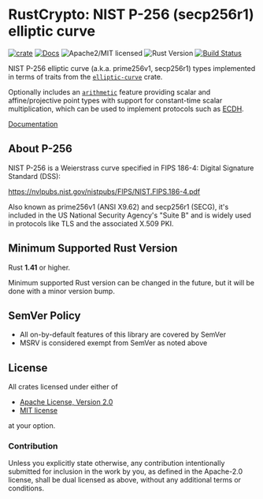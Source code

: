 # RustCrypto: NIST P-256 (secp256r1) elliptic curve

[![crate][crate-image]][crate-link]
[![Docs][docs-image]][docs-link]
![Apache2/MIT licensed][license-image]
![Rust Version][rustc-image]
[![Build Status][build-image]][build-link]

NIST P-256 elliptic curve (a.k.a. prime256v1, secp256r1) types implemented
in terms of traits from the [`elliptic-curve`] crate.

Optionally includes an [`arithmetic`] feature providing scalar and
affine/projective point types with support for constant-time scalar
multiplication, which can be used to implement protocols such as [ECDH].

[Documentation][docs-link]

## About P-256

NIST P-256 is a Weierstrass curve specified in FIPS 186-4: Digital Signature
Standard (DSS):

<https://nvlpubs.nist.gov/nistpubs/FIPS/NIST.FIPS.186-4.pdf>

Also known as prime256v1 (ANSI X9.62) and secp256r1 (SECG), it's included in
the US National Security Agency's "Suite B" and is widely used in protocols
like TLS and the associated X.509 PKI.

## Minimum Supported Rust Version

Rust **1.41** or higher.

Minimum supported Rust version can be changed in the future, but it will be
done with a minor version bump.

## SemVer Policy

- All on-by-default features of this library are covered by SemVer
- MSRV is considered exempt from SemVer as noted above

## License

All crates licensed under either of

 * [Apache License, Version 2.0](http://www.apache.org/licenses/LICENSE-2.0)
 * [MIT license](http://opensource.org/licenses/MIT)

at your option.

### Contribution

Unless you explicitly state otherwise, any contribution intentionally submitted
for inclusion in the work by you, as defined in the Apache-2.0 license, shall be
dual licensed as above, without any additional terms or conditions.

[//]: # (badges)

[crate-image]: https://img.shields.io/crates/v/p256.svg
[crate-link]: https://crates.io/crates/p256
[docs-image]: https://docs.rs/p256/badge.svg
[docs-link]: https://docs.rs/p256/
[license-image]: https://img.shields.io/badge/license-Apache2.0/MIT-blue.svg
[rustc-image]: https://img.shields.io/badge/rustc-1.41+-blue.svg
[build-image]: https://github.com/RustCrypto/elliptic-curves/workflows/p256/badge.svg?branch=master&event=push
[build-link]: https://github.com/RustCrypto/elliptic-curves/actions?query=workflow%3Ap256

[//]: # (general links)

[`elliptic-curve`]: https://github.com/RustCrypto/elliptic-curves/tree/master/elliptic-curve-crate
[`arithmetic`]: https://docs.rs/p256/latest/p256/arithmetic/index.html
[ECDH]: https://en.wikipedia.org/wiki/Elliptic-curve_Diffie%E2%80%93Hellman
